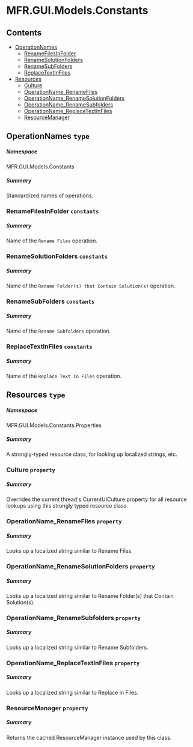 <a name='assembly'></a>
# MFR.GUI.Models.Constants

## Contents

- [OperationNames](#T-MFR-GUI-Models-Constants-OperationNames 'MFR.GUI.Models.Constants.OperationNames')
  - [RenameFilesInFolder](#F-MFR-GUI-Models-Constants-OperationNames-RenameFilesInFolder 'MFR.GUI.Models.Constants.OperationNames.RenameFilesInFolder')
  - [RenameSolutionFolders](#F-MFR-GUI-Models-Constants-OperationNames-RenameSolutionFolders 'MFR.GUI.Models.Constants.OperationNames.RenameSolutionFolders')
  - [RenameSubFolders](#F-MFR-GUI-Models-Constants-OperationNames-RenameSubFolders 'MFR.GUI.Models.Constants.OperationNames.RenameSubFolders')
  - [ReplaceTextInFiles](#F-MFR-GUI-Models-Constants-OperationNames-ReplaceTextInFiles 'MFR.GUI.Models.Constants.OperationNames.ReplaceTextInFiles')
- [Resources](#T-MFR-GUI-Models-Constants-Properties-Resources 'MFR.GUI.Models.Constants.Properties.Resources')
  - [Culture](#P-MFR-GUI-Models-Constants-Properties-Resources-Culture 'MFR.GUI.Models.Constants.Properties.Resources.Culture')
  - [OperationName_RenameFiles](#P-MFR-GUI-Models-Constants-Properties-Resources-OperationName_RenameFiles 'MFR.GUI.Models.Constants.Properties.Resources.OperationName_RenameFiles')
  - [OperationName_RenameSolutionFolders](#P-MFR-GUI-Models-Constants-Properties-Resources-OperationName_RenameSolutionFolders 'MFR.GUI.Models.Constants.Properties.Resources.OperationName_RenameSolutionFolders')
  - [OperationName_RenameSubfolders](#P-MFR-GUI-Models-Constants-Properties-Resources-OperationName_RenameSubfolders 'MFR.GUI.Models.Constants.Properties.Resources.OperationName_RenameSubfolders')
  - [OperationName_ReplaceTextInFiles](#P-MFR-GUI-Models-Constants-Properties-Resources-OperationName_ReplaceTextInFiles 'MFR.GUI.Models.Constants.Properties.Resources.OperationName_ReplaceTextInFiles')
  - [ResourceManager](#P-MFR-GUI-Models-Constants-Properties-Resources-ResourceManager 'MFR.GUI.Models.Constants.Properties.Resources.ResourceManager')

<a name='T-MFR-GUI-Models-Constants-OperationNames'></a>
## OperationNames `type`

##### Namespace

MFR.GUI.Models.Constants

##### Summary

Standardized names of operations.

<a name='F-MFR-GUI-Models-Constants-OperationNames-RenameFilesInFolder'></a>
### RenameFilesInFolder `constants`

##### Summary

Name of the `Rename Files` operation.

<a name='F-MFR-GUI-Models-Constants-OperationNames-RenameSolutionFolders'></a>
### RenameSolutionFolders `constants`

##### Summary

Name of the `Rename Folder(s) that Contain Solution(s)` operation.

<a name='F-MFR-GUI-Models-Constants-OperationNames-RenameSubFolders'></a>
### RenameSubFolders `constants`

##### Summary

Name of the `Rename Subfolders` operation.

<a name='F-MFR-GUI-Models-Constants-OperationNames-ReplaceTextInFiles'></a>
### ReplaceTextInFiles `constants`

##### Summary

Name of the `Replace Text in Files` operation.

<a name='T-MFR-GUI-Models-Constants-Properties-Resources'></a>
## Resources `type`

##### Namespace

MFR.GUI.Models.Constants.Properties

##### Summary

A strongly-typed resource class, for looking up localized strings, etc.

<a name='P-MFR-GUI-Models-Constants-Properties-Resources-Culture'></a>
### Culture `property`

##### Summary

Overrides the current thread's CurrentUICulture property for all
  resource lookups using this strongly typed resource class.

<a name='P-MFR-GUI-Models-Constants-Properties-Resources-OperationName_RenameFiles'></a>
### OperationName_RenameFiles `property`

##### Summary

Looks up a localized string similar to Rename Files.

<a name='P-MFR-GUI-Models-Constants-Properties-Resources-OperationName_RenameSolutionFolders'></a>
### OperationName_RenameSolutionFolders `property`

##### Summary

Looks up a localized string similar to Rename Folder(s) that Contain Solution(s).

<a name='P-MFR-GUI-Models-Constants-Properties-Resources-OperationName_RenameSubfolders'></a>
### OperationName_RenameSubfolders `property`

##### Summary

Looks up a localized string similar to Rename Subfolders.

<a name='P-MFR-GUI-Models-Constants-Properties-Resources-OperationName_ReplaceTextInFiles'></a>
### OperationName_ReplaceTextInFiles `property`

##### Summary

Looks up a localized string similar to Replace in Files.

<a name='P-MFR-GUI-Models-Constants-Properties-Resources-ResourceManager'></a>
### ResourceManager `property`

##### Summary

Returns the cached ResourceManager instance used by this class.
